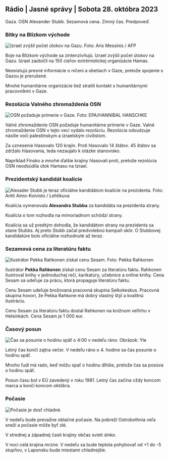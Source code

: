 ## Rádio \| Jasné správy \| Sobota 28. októbra 2023

Gaza. OSN Alexander Stubb. Sezamová cena. Zimný čas. Predpoveď.

### Bitky na Blízkom východe

![Izrael zvýšil počet útokov na Gazu. Foto: Aris Messinis / AFP](https://images.cdn.yle.fi/image/upload/c_crop,h_2880,w_5120,x_0,y_531/ar_1.7777777777777777,c_fill,g_faces,h_120d/.wq_auto:eco/f_auto/fl_lossy/v1698410872/39-1192351653bb10bf0b47)

Boje na Blízkom východe sa zintenzívňujú. Izrael zvýšil počet útokov na Gazu. Izrael zaútočil na 150 cieľov extrémistickej organizácie Hamas.

Neexistujú presné informácie o ničení a obetiach v Gaze, pretože spojenie s Gazou je prerušené.

Mnohé humanitárne organizácie tiež stratili kontakt s humanitárnymi pracovníkmi v Gaze.

### Rezolúcia Valného zhromaždenia OSN

![OSN požaduje prímerie v Gaze. Foto: EPA/HANNIBAL HANSCHKE](https://images.cdn.yle.fi/image/upload/c_crop,h_3150,w_5600,x_0,y_268/ar_1.77777777777777777,c_fill,g_faces,/d1pr6q_auto:eco/f_auto/fl_lossy/v1698499380/39-1192714653d0ab7d4d4c)

Valné zhromaždenie OSN požaduje humanitárne prímerie v Gaze. Valné zhromaždenie OSN v tejto veci vydalo rezolúciu. Rezolúcia odsudzuje násilie voči palestínskym a izraelským civilistom.

Za uznesenie hlasovalo 120 krajín. Proti hlasovalo 14 štátov. 45 štátov sa zdržalo hlasovania, teda nezaujalo k otázke stanovisko.

Napríklad Fínsko a mnohé ďalšie krajiny hlasovali proti, pretože rezolúcia OSN neodsúdila útok Hamasu na Izrael.

### Prezidentský kandidát koalície

![Alexader Stubb je teraz oficiálne kandidátom koalície na prezidenta. Foto: Antti Aimo-Koivisto / Lehtikuva](https://images.cdn.yle.fi/image/upload/c_crop,h_2880,w_5120,x_0,y_287/ar_1.7777777777777777,c_fill,g_715s,wh00/q_auto:eco/f_auto/fl_lossy/v1698494219/39-1192698653cf6c267686)

Koalícia vymenovala **Alexandra Stubba** za kandidáta na prezidenta strany.

Koalícia o tom rozhodla na mimoriadnom schôdzi strany.

Koalícia sa už predtým dohodla, že kandidátom strany na prezidenta sa stane Stubbs. Aj preto Stubb začal predvolebnú kampaň skôr. O Stubbovej kandidatúre bolo oficiálne rozhodnuté až teraz.

### Sezamová cena za literatúru faktu

![Ilustrátor Pekka Rahkonen získal cenu Sesam. Foto: Pekka Rahkonen](https://images.cdn.yle.fi/image/upload/c_crop,h_861,w_1531,x_2,y_65/ar_1.7777777777777777,c_fill,g_autos,h_600/d_12eco/f_auto/fl_lossy/v1698504762/39-1192741653d1f5e2611a)

Ilustrátor **Pekka Rahkonen** získal cenu Sesam za literatúru faktu. Rahkonen ilustroval knihy v jednoduchej reči, karikatúry, učebnice a online knihy. Cena Sesam sa udeľuje za prácu, ktorá propaguje literatúru faktu.

Cenu Sesam udeľuje brožovaná pracovná skupina Selkokeskus. Pracovná skupina hovorí, že Pekka Rahkone má dobrý vlastný štýl a kvalitnú ilustráciu.

Cenu Sesam za literatúru faktu dostal Rahkonen na knižnom veľtrhu v Helsinkách. Cena Sesam je 1 000 eur.

### Časový posun

![Čas sa posunie o hodinu späť o 4:00 v nedeľu ráno. Obrázok: Yle](https://images.cdn.yle.fi/image/upload/c_crop,h_900,w_1600,x_0,y_0/ar_1.7777777777777777,c_fill,g_faces,h_auto:w_1100/dpr/f_auto/fl_lossy/v1603530654/14-svyle-6142553197327452bd)

Letný čas končí zajtra večer. V nedeľu ráno o 4. hodine sa čas posunie o hodinu späť.

Mnoho ľudí má rado, keď môžu spať o hodinu dlhšie, pretože čas sa posúva o hodinu späť.

Posun času bol v EÚ zavedený v roku 1981. Letný čas začína vždy koncom marca a končí koncom októbra.

### Počasie

![Počasie je dosť chladné.](https://images.cdn.yle.fi/image/upload/c_crop,h_1080,w_1919,x_0,y_0/ar_1.7777777777777777,c_fill,g_faces,h_6201/d_110/q_auto:eco/f_auto/fl_lossy/v1698504972/39-1192742653d20d3625ce)

V nedeľu bude prevažne oblačné počasie. Na pobreží Ostrobothnia veľa sneží a počasie môže byť zlé.

V strednej a západnej časti krajiny občas svieti slnko.

V noci celá krajina mrzne. V nedeľu sa bude teplota pohybovať od +1 do -5 stupňov, v Laponsku bude miestami chladnejšie.